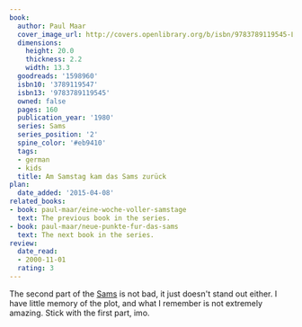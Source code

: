 ```yaml
---
book:
  author: Paul Maar
  cover_image_url: http://covers.openlibrary.org/b/isbn/9783789119545-L.jpg
  dimensions:
    height: 20.0
    thickness: 2.2
    width: 13.3
  goodreads: '1598960'
  isbn10: '3789119547'
  isbn13: '9783789119545'
  owned: false
  pages: 160
  publication_year: '1980'
  series: Sams
  series_position: '2'
  spine_color: '#eb9410'
  tags:
  - german
  - kids
  title: Am Samstag kam das Sams zurück
plan:
  date_added: '2015-04-08'
related_books:
- book: paul-maar/eine-woche-voller-samstage
  text: The previous book in the series.
- book: paul-maar/neue-punkte-fur-das-sams
  text: The next book in the series.
review:
  date_read:
  - 2000-11-01
  rating: 3
---
```


The second part of the [Sams](/paul-maar/eine-woche-voller-samstage) is not bad, it just doesn't stand out either. I
have little memory of the plot, and what I remember is not extremely amazing. Stick with the first part, imo.
